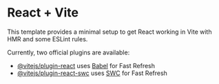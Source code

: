 # React + Vite

This template provides a minimal setup to get React working in Vite with HMR and some ESLint rules.

Currently, two official plugins are available:

- [@vitejs/plugin-react](https://github.com/vitejs/vite-plugin-react/blob/main/packages/plugin-react/README.md) uses [Babel](https://babeljs.io/) for Fast Refresh
- [@vitejs/plugin-react-swc](https://github.com/vitejs/vite-plugin-react-swc) uses [SWC](https://swc.rs/) for Fast Refresh
<!-- د  .

1. Section Component
هذا هو المكون الرئيسي الذي يحتوي على كل المنطق والواجهة.

المتغيرات المستخدمة:
isRecording: حالة تحدد ما إذا كان التسجيل جارٍ أم لا.
transcript: النص الناتج عن التعرف على الصوت.
step: يحدد المرحلة الحالية في عملية التسجيل (مثل الاستعداد، إدخال اللغة الأم، إلخ).
currentImage: الصورة الحالية المعروضة بناءً على الحالة (استماع، نجاح، خطأ، إلخ).
nativeLanguage: اللغة الأم للمستخدم.
2. handleRecord
هذه الدالة تبدأ عملية التسجيل باستخدام واجهة SpeechRecognition.

setIsRecording(true): تعيين حالة التسجيل إلى true.
setCurrentImage(listening): تعيين الصورة الحالية إلى صورة الاستماع.
recognition.onstart: تعيين حدث يتم تنفيذه عند بدء التعرف على الصوت، حيث يتم التحدث إلى المستخدم.
recognition.onresult: تعيين حدث يتم تنفيذه عند الحصول على نتيجة من التعرف على الصوت. هنا يتم معالجة النص الناتج وتحديث الحالة بناءً على المرحلة الحالية.
recognition.onend: تعيين حدث يتم تنفيذه عند انتهاء التعرف على الصوت، حيث يتم تعيين حالة التسجيل إلى false.
recognition.onerror: تعيين حدث يتم تنفيذه عند حدوث خطأ في التعرف على الصوت، حيث يتم إظهار رسالة خطأ.
recognition.start(): بدء عملية التعرف على الصوت.
3. speak
هذه الدالة تستخدم لتحويل النص إلى كلام.

const utterance = new SpeechSynthesisUtterance(text): إنشاء كائن جديد لتحويل النص إلى كلام.
window.speechSynthesis.speak(utterance): تشغيل الصوت.
4. highlightErrors
هذه الدالة تسلط الضوء على الكلمات الخاطئة في النص الناتج.

const userWords = transcript.split(' '): تقسيم النص الناتج إلى كلمات.
const correctWords = correctText.split(' '): تقسيم النص الصحيح إلى كلمات.
highlightedText: يتم إنشاء مصفوفة جديدة تحتوي على الكلمات مع تسليط الضوء على الأخطاء (باللون الأحمر) إذا لم تتطابق مع الكلمات الصحيحة.
return highlightedText: إرجاع النص المميز.
5. handleStop
هذه الدالة مخصصة لإيقاف التسجيل. حاليًا، لا تحتوي على أي منطق، ولكن يمكن استخدامها لإيقاف عملية التعرف على الصوت إذا تم تنفيذ ذلك.

6. useEffect
تستخدم هذه الدالة لمراقبة حالة isRecording.

if (isRecording): إذا كانت حالة التسجيل true، يتم تعيين الصورة الحالية إلى صورة الاستماع.
7. JSX Return
يحتوي على واجهة المستخدم:

Row و Col: يستخدمان من مكتبة react-bootstrap لتخطيط الصفحة.
motion.img: صورة متحركة تستخدم مكتبة framer-motion لتطبيق تأثيرات التلاشي.
Button: زران، واحد لتسجيل الشهادة وآخر لإيقاف التسجيل.
highlightErrors(): يتم استدعاؤها لعرض النص الناتج مع تسليط الضوء على الأخطاء.
step === 1: إذا كانت المرحلة الحالية هي 1، يتم عرض اللغة الأم المدخلة. -->
<!-- تشغيل الكود ننتقل الى ملف  عن طريق محرر التيرمنال ونكتب  cd my-react-app  ثم نكتب  npm run dev 
اولا نضغط على الزر ثم يجاوب النظام عندما ينتهي برسالة هل انت مستعد لنطق الشهادة يرجى الرد ب نعم اذا كنت مستعد يتم النقر على الزر مرة اخرى يتم القول نعم ثم النقر مرة اخرى يتم نطق الشهادة من قبل النظام ثم ننقر الزر ويلفظها المستخدم ويتم عرض الغلط 
ملاحظة يجب تحميل قبل بدأ تنفيذ الكود ملف  node-modules  عن طريق تعليمة  npm i


 -->